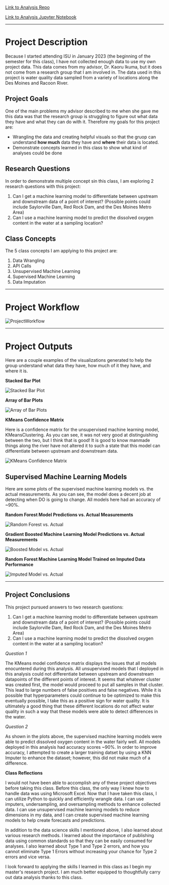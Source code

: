 
[Link to Analysis Repo](https://github.com/djtenpas/finalprojectanalysis)

[Link to Analysis Jupyter Notebook](https://nbviewer.org/github/djtenpas/finalprojectanalysis/blob/main/516project/Published%20Analysis%20Notebook.ipynb)

***

# Project Description

Because I started attending ISU in January 2023 (the beginning of the semester for this class), I have not collected enough data to use my own project data. This data comes from my advisor, Dr. Kaoru Ikuma, but it does not come from a research group that I am involved in. The data used in this project is water quality data sampled from a variety of locations along the Des Moines and Racoon River.

## Project Goals

One of the main problems my advisor described to me when she gave me this data was that the research group is struggling to figure out what data they have and what they can do with it. Therefore my goals for this project are:

* Wrangling the data and creating helpful visuals so that the gruop can understand **how much** data they have and **where** their data is located.
* Demonstrate concepts learned in this class to show what kind of analyses could be done

## Research Questions

In order to demonstrate multiple concept sin this class, I am exploring 2 research questions with this project:

1. Can I get a machine learning model to differentiate between upstream and downstream data of a point of interest? (Possible points could include Saylorville Dam, Red Rock Dam, and the Des Moines Metro Area)
2. Can I use a machine learning model to predict the dissolved oxygen content in the water at a sampling location?

## Class Concepts

The 5 class concepts I am applying to this project are:

1. Data Wrangling
2. API Calls
3. Unsupervised Machine Learning
4. Supervised Machine Learning
5. Data Imputation

***

# Project Workflow

![ProjectWorkflow](assets/img/ProjectWorkflow.png)

***

# Project Outputs

Here are a couple examples of the visualizations generated to help the group understand what data they have, how much of it they have, and where it is.

**Stacked Bar Plot**

![Stacked Bar Plot](assets/img/stackedbar0.png)

**Array of Bar Plots**

![Array of Bar Plots](assets/img/subbar0.png)


**KMeans Confidence Matrix**

Here is a confidence matrix for the unsupervised machine learning model, KMeansClustering. As you can see, it was not very good at distinguishing between the two, but I think that is good! It is good to know manmade things along the river have not altered it to such a state that this model can differentiate between upstream and downstream data.

![KMeans Confidence Matrix](assets/img/KMeansConfMatrixv.2.png)

## Supervised Machine Learning Models

Here are some plots of the supervised machine learning models vs. the actual measurements. As you can see, the model does a decent job at detecting when DO is going to change. All models here had an accuracy of ~90%.

**Random Forest Model Predictions vs. Actual Measurements**

![Random Forest vs. Actual](assets/img/RFvsActualPlot.png)

**Gradient Boosted Machine Learning Model Predictions vs. Actual Measurements**

![Boosted Model vs. Actual](assets/img/BoostedvsActual.png)

**Random Forest Machine Learning Model Trained on Imputed Data Performance**

![Imputed Model vs. Actual](assets/img/ImputedModelvsActualPlot.png)

***

## Project Conclusions

This project pursued answers to two research questions:

1. Can I get a machine learning model to differentiate between upstream and downstream data of a point of interest? (Possible points could include Saylorville Dam, Red Rock Dam, and the Des Moines Metro Area)
2. Can I use a machine learning model to predict the dissolved oxygen content in the water at a sampling location?

*Question 1*

The KMeans model confidence matrix displays the issues that all models enocuntered during this analysis. All unsupervised models that I deployed in this analysis could not differentiate between upstream and downstream datapoints of the different points of interest. It seems that whatever cluster was created first, the model would proceed to put all samples in that cluster. This lead to large numbers of false positives and false negatives. While it is possible that hyperparameters could continue to be optimized to make this eventually possible, I take this as a positive sign for water quality. It is ultimately a good thing that these different locations do not affect water quality in such a way that these models were able to detect differences in the water.

*Question 2*

As shown in the plots above, the supervised machine learning models were able to predict dissolved oxygen content in the water fairly well. All models deployed in this analysis had accuracy scores ~90%. In order to improve accuracy, I attempted to create a larger training datset by using a KNN Imputer to enhance the dataset; however, this did not make much of a difference.

**Class Reflections**

I would not have been able to accomplish any of these project objectives before taking this class. Before this class, the only way I knew how to handle data was using Microsoft Excel. Now that I have taken this class, I can utilize Python to quickly and efficiently wrangle data. I can use imputers, undersampling, and oversampling methods to enhance collected data. I can use unsupervised machine learning models to reduce dimensions in my data, and I can create supervised machine learning models to help create forecasts and predictions.

In addition to the data science skills I mentioned above, I also learned about various research methods. I learned about the importance of publishing data using common standards so that they can be easily consumed for analyses. I also learned about Type 1 and Type 2 errors, and how you cannot eliminate Type 1 Errors without increasing your chance for Type 2 errors and vice versa.

I look forward to applying the skills I learned in this class as I begin my master's research project. I am much better equipped to thoughtfully carry out data analysis thanks to this class.

